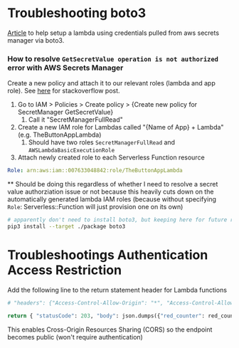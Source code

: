 # Troubleshooting boto3
[Article](https://aws.amazon.com/blogs/security/how-to-securely-provide-database-credentials-to-lambda-functions-by-using-aws-secrets-manager/) to help setup a lambda using credentials pulled from aws secrets manager via boto3.

### How to resolve `GetSecretValue operation is not authorized` error with AWS Secrets Manager
Create a new policy and attach it to our relevant roles (lambda and app role). See [here](https://stackoverflow.com/questions/66757368/getsecretvalue-operation-is-not-authorized-error-with-aws-secrets-manager) for stackoverflow post.

1. Go to IAM > Policies > Create policy > {Create new policy for SecretManager GetSecretValue}
    1. Call it "SecretManagerFullRead"
2. Create a new IAM role for Lambdas called "{Name of App} + Lambda" (e.g. TheButtonAppLambda)
    1. Should have two roles `SecretManagerFullRead` and `AWSLambdaBasicExecutionRole`
3. Attach newly created role to each Serverless Function resource
```yaml
Role: arn:aws:iam::007633048842:role/TheButtonAppLambda
```
** Should be doing this regardless of whether I need to resolve a secret value authorziation issue or not because this heavily cuts down on the automatically generated lambda IAM roles (because without specifying `Role`: Serverless::Function will just provision one on its own)

```bash
# apparently don't need to install boto3, but keeping here for future reference
pip3 install --target ./package boto3
```

# Troubleshootings Authentication Access Restriction
Add the following line to the return statement header for Lambda functions
```python
# "headers": {"Access-Control-Allow-Origin": "*", "Access-Control-Allow-Credentials" : True, "Access-Control-Allow-Methods": "GET, POST, OPTIONS, PUT, DELETE" }

return { "statusCode": 203, "body": json.dumps({"red_counter": red_counter, "green_counter": green_counter, "blue_counter": blue_counter}), "headers": {"Access-Control-Allow-Origin": "*", "Access-Control-Allow-Credentials" : True, "Access-Control-Allow-Methods": "GET, POST, OPTIONS, PUT, DELETE" }}
```
This enables Cross-Origin Resources Sharing (CORS) so the endpoint becomes public (won't require authentication)
